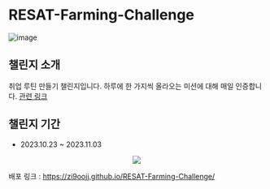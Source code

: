 # RESAT-Farming-Challenge

![image](https://github.com/zi9ooJJ/RESAT-Farming-Challenge/assets/119485385/3489fea4-a5fe-45b2-a887-197a7a5c06bb)

## 챌린지 소개

취업 루틴 만들기 챌린지입니다.
하루에 한 가지씩 올라오는 미션에 대해 매일 인증합니다.
[관련 링크](https://miniintern.com/event/2289)

## 챌린지 기간

- 2023.10.23 ~ 2023.11.03
<div align='center'>
<img src='https://github.com/zi9ooJJ/RESAT-Farming-Challenge/assets/119485385/b37339eb-b967-4896-bb55-fa59f1e66605'>
</div>

배포 링크 : https://zi9oojj.github.io/RESAT-Farming-Challenge/
